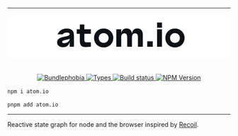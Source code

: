 <hr>

<div align="center">
  <img alt="corners logo" src="https://raw.githubusercontent.com/jeremybanka/wayforge/main/packages/atom.io/assets/logo.png"/>
</div>

<br>

<p align="center">
  <a href="https://bundlephobia.com/result?p=atom.io">
    <img alt="Bundlephobia" src="https://img.shields.io/bundlephobia/minzip/atom.io?style=for-the-badge&labelColor=333">
  </a>
  <a aria-label="Types" href="https://www.npmjs.com/package/atom.io">
    <img alt="Types" src="https://img.shields.io/npm/types/atom.io?style=for-the-badge&labelColor=333">
  </a>
  <a aria-label="Build status" href="https://github.com/jeremybanka/wayforge/actions/workflows/integration.yml">
    <img alt="Build status" src="https://img.shields.io/github/actions/workflow/status/jeremybanka/wayforge/integration.yml?branch=main&style=for-the-badge&labelColor=333">
  </a>
  <a aria-label="NPM version" href="https://www.npmjs.com/package/atom.io">
    <img alt="NPM Version" src="https://img.shields.io/npm/v/atom.io?style=for-the-badge&labelColor=333">
  </a>
</p>

```shell
npm i atom.io
```
```shell
pnpm add atom.io
```
<hr>

Reactive state graph for node and the browser inspired by [Recoil](https://recoiljs.org/).